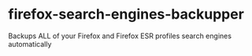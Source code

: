 # firefox-search-engines-backupper
Backups ALL of your Firefox and Firefox ESR profiles search engines automatically
